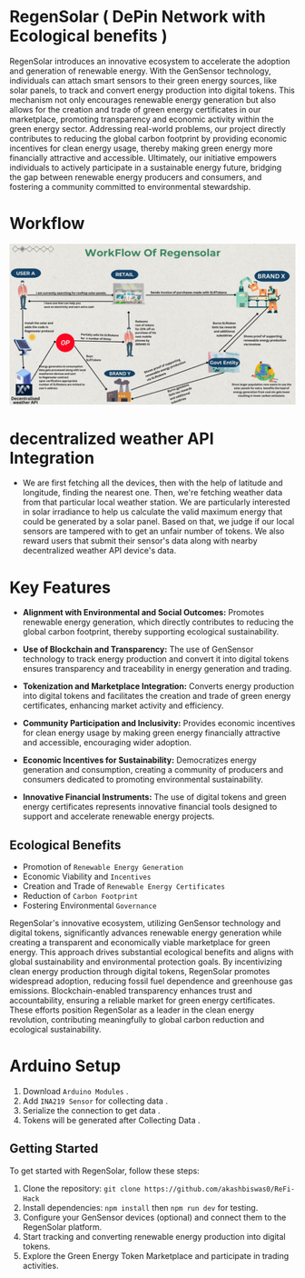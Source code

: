 # RegenSolar ( DePin Network with Ecological benefits )

RegenSolar introduces an innovative ecosystem to accelerate the adoption and generation of renewable energy. With the GenSensor technology, individuals can attach smart sensors to their green energy sources, like solar panels, to track and convert energy production into digital tokens. This mechanism not only encourages renewable energy generation but also allows for the creation and trade of green energy certificates in our marketplace, promoting transparency and economic activity within the green energy sector. Addressing real-world problems, our project directly contributes to reducing the global carbon footprint by providing economic incentives for clean energy usage, thereby making green energy more financially attractive and accessible. Ultimately, our initiative empowers individuals to actively participate in a sustainable energy future, bridging the gap between renewable energy producers and consumers, and fostering a community committed to environmental stewardship.


# Workflow
![RegenSolar workflow](./public/Regensolar.jpg)


# decentralized weather API Integration
- We are first fetching all the devices, then with the help of latitude and longitude, finding the nearest one. Then, we're fetching weather data from that particular local weather station. We are particularly interested in solar irradiance to help us calculate the valid maximum energy that could be generated by a solar panel. Based on that, we judge if our local sensors are tampered with to get an unfair number of tokens. We also reward users that submit their sensor's data along with nearby decentralized weather API device's data.

# Key Features

- **Alignment with Environmental and Social Outcomes:** Promotes renewable energy generation, which directly contributes to reducing the global carbon footprint, thereby supporting ecological sustainability.
  
- **Use of Blockchain and Transparency:**  The use of GenSensor technology to track energy production and convert it into digital tokens ensures transparency and traceability in energy generation and trading.
  
- **Tokenization and Marketplace Integration:** Converts energy production into digital tokens and facilitates the creation and trade of green energy certificates, enhancing market activity and efficiency.
  
- **Community Participation and Inclusivity:** Provides economic incentives for clean energy usage by making green energy financially attractive and accessible, encouraging wider adoption.

- **Economic Incentives for Sustainability:** Democratizes energy generation and consumption, creating a community of producers and consumers dedicated to promoting environmental sustainability.

- **Innovative Financial Instruments:** The use of digital tokens and green energy certificates represents innovative financial tools designed to support and accelerate renewable energy projects.


## Ecological Benefits

- Promotion of `Renewable Energy Generation`
- Economic Viability and `Incentives`
- Creation and Trade of `Renewable Energy Certificates`
- Reduction of `Carbon Footprint`
- Fostering Environmental `Governance`

RegenSolar's innovative ecosystem, utilizing GenSensor technology and digital tokens, significantly advances renewable energy generation while creating a transparent and economically viable marketplace for green energy. This approach drives substantial ecological benefits and aligns with global sustainability and environmental protection goals. By incentivizing clean energy production through digital tokens, RegenSolar promotes widespread adoption, reducing fossil fuel dependence and greenhouse gas emissions. Blockchain-enabled transparency enhances trust and accountability, ensuring a reliable market for green energy certificates. These efforts position RegenSolar as a leader in the clean energy revolution, contributing meaningfully to global carbon reduction and ecological sustainability.


# Arduino Setup
1. Download `Arduino Modules` .
2. Add `INA219 Sensor` for collecting data .
3. Serialize the connection to get data .
4. Tokens will be generated after Collecting Data .

## Getting Started

To get started with RegenSolar, follow these steps:

1. Clone the repository: `git clone https://github.com/akashbiswas0/ReFi-Hack`
2. Install dependencies: `npm install` then `npm run dev` for testing.
3. Configure your GenSensor devices (optional) and connect them to the RegenSolar platform.
4. Start tracking and converting renewable energy production into digital tokens.
5. Explore the Green Energy Token Marketplace and participate in trading activities.



